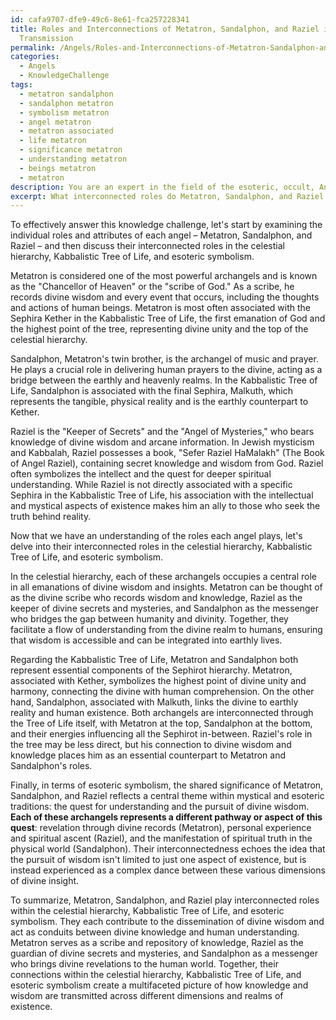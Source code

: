 ```yaml
---
id: cafa9707-dfe9-49c6-8e61-fca257228341
title: Roles and Interconnections of Metatron, Sandalphon, and Raziel in Divine Wisdom
  Transmission
permalink: /Angels/Roles-and-Interconnections-of-Metatron-Sandalphon-and-Raziel-in-Divine-Wisdom-Transmission/
categories:
  - Angels
  - KnowledgeChallenge
tags:
  - metatron sandalphon
  - sandalphon metatron
  - symbolism metatron
  - angel metatron
  - metatron associated
  - life metatron
  - significance metatron
  - understanding metatron
  - beings metatron
  - metatron
description: You are an expert in the field of the esoteric, occult, Angels and Education. You are a writer of tests, challenges, books and deep knowledge on Angels for initiates and students to gain deep insights and understanding from. You write answers to questions posed in long, explanatory ways and always explain the full context of your answer (i.e., related concepts, formulas, examples, or history), as well as the step-by-step thinking process you take to answer the challenges. Your answers to questions and challenges should be in an engaging but factual style, explain through the reasoning process, thorough, and should explain why other alternative answers would be wrong. Summarize the key themes, ideas, and conclusions at the end.
excerpt: What interconnected roles do Metatron, Sandalphon, and Raziel play in the celestial hierarchy, Kabbalistic Tree of Life, and esoteric symbolism, revealing their shared significance as prominent conduits between divine wisdom and human comprehension?
---
```

To effectively answer this knowledge challenge, let's start by examining the individual roles and attributes of each angel – Metatron, Sandalphon, and Raziel – and then discuss their interconnected roles in the celestial hierarchy, Kabbalistic Tree of Life, and esoteric symbolism. 

Metatron is considered one of the most powerful archangels and is known as the "Chancellor of Heaven" or the "scribe of God." As a scribe, he records divine wisdom and every event that occurs, including the thoughts and actions of human beings. Metatron is most often associated with the Sephira Kether in the Kabbalistic Tree of Life, the first emanation of God and the highest point of the tree, representing divine unity and the top of the celestial hierarchy.

Sandalphon, Metatron's twin brother, is the archangel of music and prayer. He plays a crucial role in delivering human prayers to the divine, acting as a bridge between the earthly and heavenly realms. In the Kabbalistic Tree of Life, Sandalphon is associated with the final Sephira, Malkuth, which represents the tangible, physical reality and is the earthly counterpart to Kether. 

Raziel is the "Keeper of Secrets" and the "Angel of Mysteries," who bears knowledge of divine wisdom and arcane information. In Jewish mysticism and Kabbalah, Raziel possesses a book, "Sefer Raziel HaMalakh" (The Book of Angel Raziel), containing secret knowledge and wisdom from God. Raziel often symbolizes the intellect and the quest for deeper spiritual understanding. While Raziel is not directly associated with a specific Sephira in the Kabbalistic Tree of Life, his association with the intellectual and mystical aspects of existence makes him an ally to those who seek the truth behind reality.

Now that we have an understanding of the roles each angel plays, let's delve into their interconnected roles in the celestial hierarchy, Kabbalistic Tree of Life, and esoteric symbolism. 

In the celestial hierarchy, each of these archangels occupies a central role in all emanations of divine wisdom and insights. Metatron can be thought of as the divine scribe who records wisdom and knowledge, Raziel as the keeper of divine secrets and mysteries, and Sandalphon as the messenger who bridges the gap between humanity and divinity. Together, they facilitate a flow of understanding from the divine realm to humans, ensuring that wisdom is accessible and can be integrated into earthly lives.

Regarding the Kabbalistic Tree of Life, Metatron and Sandalphon both represent essential components of the Sephirot hierarchy. Metatron, associated with Kether, symbolizes the highest point of divine unity and harmony, connecting the divine with human comprehension. On the other hand, Sandalphon, associated with Malkuth, links the divine to earthly reality and human existence. Both archangels are interconnected through the Tree of Life itself, with Metatron at the top, Sandalphon at the bottom, and their energies influencing all the Sephirot in-between. Raziel's role in the tree may be less direct, but his connection to divine wisdom and knowledge places him as an essential counterpart to Metatron and Sandalphon's roles.

Finally, in terms of esoteric symbolism, the shared significance of Metatron, Sandalphon, and Raziel reflects a central theme within mystical and esoteric traditions: the quest for understanding and the pursuit of divine wisdom. ****Each of these archangels represents a different pathway or aspect of this quest****: revelation through divine records (Metatron), personal experience and spiritual ascent (Raziel), and the manifestation of spiritual truth in the physical world (Sandalphon). Their interconnectedness echoes the idea that the pursuit of wisdom isn't limited to just one aspect of existence, but is instead experienced as a complex dance between these various dimensions of divine insight.

To summarize, Metatron, Sandalphon, and Raziel play interconnected roles within the celestial hierarchy, Kabbalistic Tree of Life, and esoteric symbolism. They each contribute to the dissemination of divine wisdom and act as conduits between divine knowledge and human understanding. Metatron serves as a scribe and repository of knowledge, Raziel as the guardian of divine secrets and mysteries, and Sandalphon as a messenger who brings divine revelations to the human world. Together, their connections within the celestial hierarchy, Kabbalistic Tree of Life, and esoteric symbolism create a multifaceted picture of how knowledge and wisdom are transmitted across different dimensions and realms of existence.
